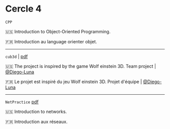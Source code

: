 # Cercle 4

`CPP`

:us: Introduction to Object-Oriented Programming.

:fr: Introduction au language orienter objet.

- - -

`cub3d` |   [pdf](https://cdn.intra.42.fr/pdf/pdf/58211/en.subject.pdf)

:us: The project is inspired by the game Wolf einstein 3D. Team project | [@Diego-Luna](https://github.com/Diego-Luna)

:fr: Le projet est inspiré du jeu Wolf einstein 3D. Projet d'équipe | [@Diego-Luna](https://github.com/Diego-Luna)

- - -

`NetPractice`   [pdf](https://cdn.intra.42.fr/pdf/pdf/58184/en.subject.pdf)

:us: Introduction to networks.

:fr: Introduction aux réseaux.
